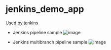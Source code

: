 # jenkins_demo_app
Used by jenkins

- Jenkins pipeline sample
![image](https://user-images.githubusercontent.com/47694676/179516753-b2cbf5b2-20bb-40d1-aae8-ed1421c36d5a.png)

- Jenkins multibranch pipeline sample
![image](https://user-images.githubusercontent.com/47694676/179516677-4cebb394-bec2-4733-a301-d2c5a0c443e6.png)
